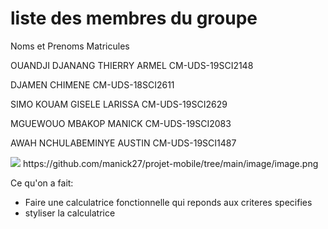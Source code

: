 # liste des membres du groupe

Noms et Prenoms                          Matricules

OUANDJI DJANANG THIERRY ARMEL            CM-UDS-19SCI2148

DJAMEN CHIMENE                           CM-UDS-18SCI2611

SIMO KOUAM GISELE LARISSA                CM-UDS-19SCI2629

MGUEWOUO MBAKOP MANICK                   CM-UDS-19SCI2083

AWAH NCHULABEMINYE AUSTIN                CM-UDS-19SCI1487


<img src="https://github.com/manick27/projet-mobile/tree/main/image/image.png" />
https://github.com/manick27/projet-mobile/tree/main/image/image.png

Ce qu'on a fait:
- Faire une calculatrice fonctionnelle qui reponds aux criteres specifies
- styliser la calculatrice